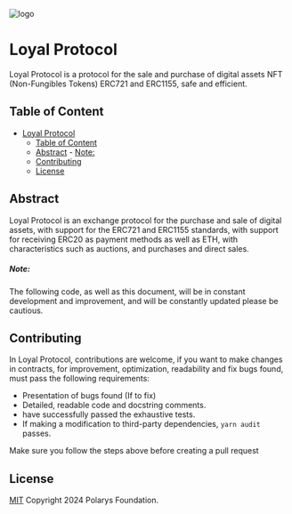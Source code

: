 ![logo](https://firebasestorage.googleapis.com/v0/b/storage-4f7f4.appspot.com/o/logos_proyects%2Fbanner-loyalProtocol%20copia.png?alt=media&token=6b73bb28-d9d6-48b6-be76-3d53c34fe7e0)

# Loyal Protocol

Loyal Protocol is a protocol for the sale and purchase of digital assets NFT (Non-Fungibles Tokens) ERC721 and ERC1155, safe and efficient.

## Table of Content

- [Loyal Protocol](#loyal-protocol)
  - [Table of Content](#table-of-content)
  - [Abstract](#abstract)
        - [Note:](#note)
  - [Contributing](#contributing)
  - [License](#license)

## Abstract

Loyal Protocol is an exchange protocol for the purchase and sale of digital assets, with support for the ERC721 and ERC1155 standards, with support for receiving ERC20 as payment methods as well as ETH, with characteristics such as auctions, and purchases and direct sales. 


##### Note:

The following code, as well as this document, will be in constant development and improvement, and will be constantly updated please be cautious. 

## Contributing

In Loyal Protocol, contributions are welcome, if you want to make changes in contracts, for improvement, optimization, readability and fix bugs found, must pass the following requirements: 

- Presentation of bugs found (If to fix)
- Detailed, readable code and docstring comments. 
- have successfully passed the exhaustive tests.
- If making a modification to third-party dependencies, ```yarn audit``` passes.

Make sure you follow the steps above before creating a pull request

## License

[MIT](LICENSE) Copyright 2024 Polarys Foundation.